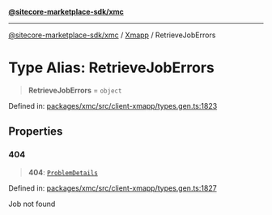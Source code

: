 [**@sitecore-marketplace-sdk/xmc**](../../../../README.md)

***

[@sitecore-marketplace-sdk/xmc](../../../../README.md) / [Xmapp](../README.md) / RetrieveJobErrors

# Type Alias: RetrieveJobErrors

> **RetrieveJobErrors** = `object`

Defined in: [packages/xmc/src/client-xmapp/types.gen.ts:1823](https://github.com/Sitecore/marketplace-sdk/blob/main/packages/xmc/src/client-xmapp/types.gen.ts#L1823)

## Properties

### 404

> **404**: [`ProblemDetails`](ProblemDetails.md)

Defined in: [packages/xmc/src/client-xmapp/types.gen.ts:1827](https://github.com/Sitecore/marketplace-sdk/blob/main/packages/xmc/src/client-xmapp/types.gen.ts#L1827)

Job not found
